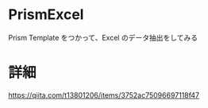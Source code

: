 # PrismExcel
Prism Template をつかって、Excel のデータ抽出をしてみる

# 詳細

https://qiita.com/t13801206/items/3752ac75096697118f47
